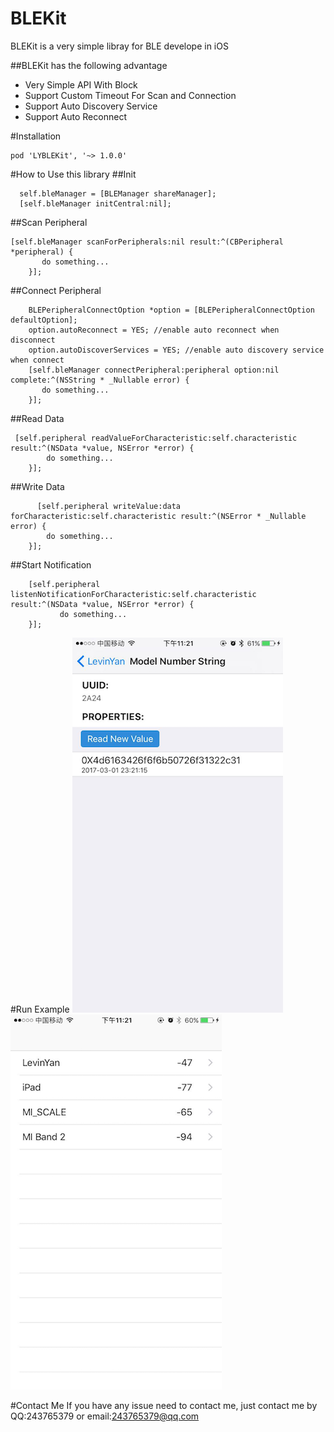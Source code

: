 # BLEKit
BLEKit is a very simple libray for BLE develope in iOS   

##BLEKit has the following advantage

* Very Simple API With Block
* Support Custom Timeout For Scan and Connection
* Support Auto Discovery Service
* Support Auto Reconnect



#Installation
```
pod 'LYBLEKit', '~> 1.0.0'

```

#How to Use this library
##Init 
```objc
  self.bleManager = [BLEManager shareManager];
  [self.bleManager initCentral:nil];
```
##Scan Peripheral
```objc
[self.bleManager scanForPeripherals:nil result:^(CBPeripheral *peripheral) {
       do something...
    }];
```
##Connect Peripheral

```objc
    BLEPeripheralConnectOption *option = [BLEPeripheralConnectOption defaultOption];
    option.autoReconnect = YES; //enable auto reconnect when disconnect
    option.autoDiscoverServices = YES; //enable auto discovery service when connect
    [self.bleManager connectPeripheral:peripheral option:nil complete:^(NSString * _Nullable error) {
       do something...
    }];
```
##Read Data
```objc
 [self.peripheral readValueForCharacteristic:self.characteristic result:^(NSData *value, NSError *error) {
        do something...
    }];
```
##Write Data
```objc
      [self.peripheral writeValue:data forCharacteristic:self.characteristic result:^(NSError * _Nullable error) {
        do something...
    }];
```
##Start Notification
```objc
    [self.peripheral listenNotificationForCharacteristic:self.characteristic result:^(NSData *value, NSError *error) {
           do something...
    }];
```
#Run Example
![](https://github.com/LevinYan/BLEKit/blob/master/raw/2.png)
![](https://github.com/LevinYan/BLEKit/blob/master/raw/3.png)

#Contact Me
If you have any issue need to contact me, just contact me by QQ:243765379 or email:243765379@qq.com 

